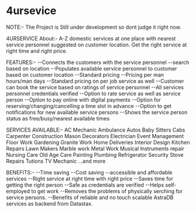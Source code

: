 # 4ursevice
NOTE:- The Project is Still under development so dont judge it right now.



4URSERVICE
About:-
A-Z domestic services at one place with nearest service personnel suggested on customer location. Get the right service at right time and right price. 


FEATURES:-
--Connects the customers with the service personnel
--search based on location
--Populates available service personnel to customer based on customer location
--Standard pricing
--Pricing per man hours/man days
--Standard pricing on per job service as well
--Customer can book the service based on ratings of service personnel
--All services personnel credentials verified
--Option to rate service as well as service person
--Option to pay online with digital payments
--Option for reserving/changing/cancelling a time slot in advance 
--Option to get notifications for new available service persons
--Shows the service person status as free/busy/nearest available times


SERVICES AVAILABLE:-
AC Mechanic
Ambulance
Autos
Baby Sitters
Cabs
Carpenter
Construction Mason
Decorators
Electrician
Event Management
Floor Work
Gardening
Granite Work
Home Deliveries
Interior Design
Kitchen Repairs
Lawn Makers
Marble work
Metal Work
Musical Instruments repair
Nursing Care
Old Age Care
Painting
Plumbing
Refrigerator
Security
Stove Repairs
Tutions
TV Mechanic
...and more


BENEFITS:-
--Time saving
--Cost saving
--accessible and affordable services
--Right service at right time with right price
--Saves time for getting the right person
--Safe as credentials are verified
--Helps self-employed to get work
--Removes the problems of physically serching for service persons.
--Benefits of reliable and no touch scalable AstraDB services as backend from Datastax.







